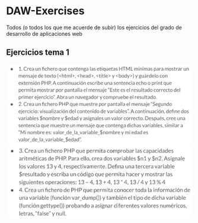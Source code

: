 # DAW-Exercises
Todos (o todos los que me acuerde de subir) los ejercicios del grado de desarrollo de aplicaciones web

## Ejercicios tema 1
![Ejercicios 1 y 2](resources/image.png)
![Ejercicios 3 y 4](resources/image-1.png)